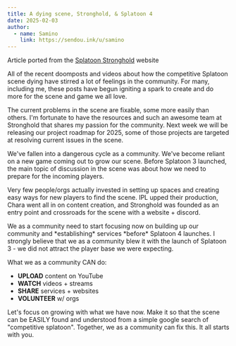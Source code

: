 ```yaml
---
title: A dying scene, Stronghold, & Splatoon 4
date: 2025-02-03
author:
  - name: Samino
    link: https://sendou.ink/u/samino
---
```


Article ported from the [Splatoon Stronghold](https://www.splatoonstronghold.com/news/a-dying-scene-stronghold-and-splatoon-4) website

All of the recent doomposts and videos about how the competitive Splatoon scene dying have stirred a lot of feelings in the community. For many, including me, these posts have begun igniting a spark to create and do more for the scene and game we all love.

The current problems in the scene are fixable, some more easily than others. I'm fortunate to have the resources and such an awesome team at Stronghold that shares my passion for the community. Next week we will be releasing our project roadmap for 2025, some of those projects are targeted at resolving current issues in the scene.

We've fallen into a dangerous cycle as a community. We've become reliant on a new game coming out to grow our scene. Before Splatoon 3 launched, the main topic of discussion in the scene was about how we need to prepare for the incoming players.

Very few people/orgs actually invested in setting up spaces and creating easy ways for new players to find the scene. IPL upped their production, Chara went all in on content creation, and Stronghold was founded as an entry point and crossroads for the scene with a website \+ discord.

We as a community need to start focusing now on building up our community and \*establishing\* services \*before\* Splatoon 4 launches. I strongly believe that we as a community blew it with the launch of Splatoon 3 \- we did not attract the player base we were expecting.

What we as a community CAN do:

* **UPLOAD** content on YouTube  
* **WATCH** videos \+ streams  
* **SHARE** services \+ websites  
* **VOLUNTEER** w/ orgs

Let's focus on growing with what we have now. Make it so that the scene can be EASILY found and understood from a simple google search of "competitive splatoon". Together, we as a community can fix this. It all starts with you.
